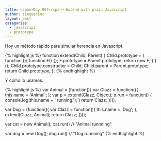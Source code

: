 ```yaml
---
title: <span>Day 007</span> Extend with plain Javascript
author: singuerinc
layout: post
categories:
  - javascript
  - prototype
---
```

Hoy un m&eacute;todo r&aacute;pido para simular herencia en Javascript.

{% highlight js %}
function extend(Child, Parent) {
    Child.prototype = (
        function (){
            function F() {};
            F.prototype = Parent.prototype;
            return new F;
        }
    )();
    Child.prototype.constructor = Child;
    Child.parent = Parent.prototype;
    return Child.prototype;
};
{% endhighlight %}

Y c&oacute;mo lo usamos:

{% highlight js %}
var Animal = (function(){
    var Clazz = function(){
        this.name = 'Animal';
    };
    var p = extend(Clazz, Object);
    p.run = function() {
        console.log(this.name + ' running.');
    }
    return Clazz;
})();

var Dog = (function(){
    var Clazz = function(){
        this.name = 'Dog';
    };
    extend(Clazz, Animal);
    return Clazz;
})();

var cat = new Animal();
cat.run() // "Animal runnning"

var dog = new Dog();
dog.run() // "Dog runnning"
{% endhighlight %}